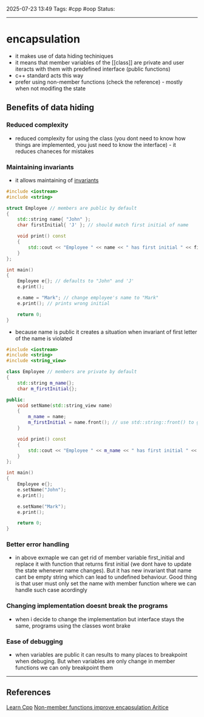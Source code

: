
2025-07-23 13:49
Tags: #cpp #oop
Status:

---
# encapsulation
- it makes use of data hiding techiniques
- it means that member variables of the [[class]] are private and user iteracts with them with predefined interface (public functions)
- c++ standard acts this way
- prefer using non-member functions (check the reference) - mostly when not modifing the state
## Benefits of data hiding
### Reduced complexity
- reduced complexity for using the class (you dont need to know how things are implemented, you just need to know the interface) - it reduces chaneces for mistakes
### Maintaining invariants
- it allows maintaining of [invariants](invariant)
```cpp
#include <iostream>
#include <string>

struct Employee // members are public by default
{
    std::string name{ "John" };
    char firstInitial{ 'J' }; // should match first initial of name

    void print() const
    {
        std::cout << "Employee " << name << " has first initial " << firstInitial << '\n';
    }
};

int main()
{
    Employee e{}; // defaults to "John" and 'J'
    e.print();

    e.name = "Mark"; // change employee's name to "Mark"
    e.print(); // prints wrong initial

    return 0;
}
```
- because name is public it creates a situation when invariant of first letter of the name is violated
```cpp
#include <iostream>
#include <string>
#include <string_view>

class Employee // members are private by default
{
    std::string m_name{};
    char m_firstInitial{};

public:
    void setName(std::string_view name)
    {
        m_name = name;
        m_firstInitial = name.front(); // use std::string::front() to get first letter of `name`
    }

    void print() const
    {
        std::cout << "Employee " << m_name << " has first initial " << m_firstInitial << '\n';
    }
};

int main()
{
    Employee e{};
    e.setName("John");
    e.print();

    e.setName("Mark");
    e.print();

    return 0;
}
```
### Better error handling
- in above exmaple we can get rid of member variable first_initial and replace it with function that returns first initial (we dont have to update the state whenever name changes). But it has new invariant that name cant be empty string which can lead to undefined behaviour. Good thing is that user must only set the name with member function where we can handle such case acordingly
### Changing implementation doesnt break the programs
 - when i decide to change the implementation but interface stays the same, programs using the classes wont brake
### Ease of debugging
- when variables are public it can results to many places to breakpoint when debuging. But when variables are only change in member functions we can only breakpoint them


---
## References
[Learn Cpp](https://www.learncpp.com/cpp-tutorial/the-benefits-of-data-hiding-encapsulation/)
[Non-member functions improve encapsulation Aritice](https://embeddedartistry.com/fieldatlas/how-non-member-functions-improve-encapsulation/)


